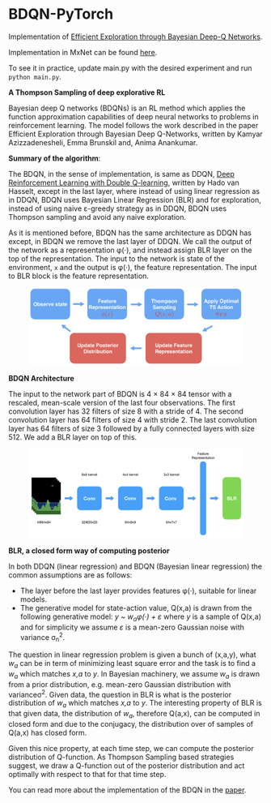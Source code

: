 # BDQN-PyTorch

Implementation of [Efficient Exploration through Bayesian Deep-Q Networks](https://arxiv.org/pdf/1802.04412.pdf).

Implementation in MxNet can be found [here](https://github.com/kazizzad/BDQN-MxNet-Gluon).

To see it in practice, update main.py with the desired experiment and run `python main.py`.

**A Thompson Sampling of deep explorative RL**

Bayesian deep Q networks (BDQNs) is an RL method which applies the function approximation capabilities of deep neural networks to problems in reinforcement learning. The model follows the work described in the paper Efficient Exploration through Bayesian Deep Q-Networks, written by Kamyar Azizzadenesheli, Emma Brunskil and, Anima Anankumar.

**Summary of the algorithm**:

The BDQN, in the sense of implementation, is same as DDQN, [Deep Reinforcement Learning with Double Q-learning](https://arxiv.org/abs/1509.06461), written by Hado van Hasselt, except in the last layer, where instead of using linear regression as in DDQN, BDQN uses Bayesian Linear Regression (BLR) and for exploration, instead of using naive &#949;-greedy strategy as in DDQN, BDQN uses Thompson sampling and avoid any naive exploration.

As it is mentioned before, BDQN has the same architecture as DDQN has except, in BDQN we remove the last layer of DDQN. We call the output of the network as a representation &#966;(&#183;), and instead assign BLR layer on the top of the representation. The input to the network is state of the environment, `x` and the output is &#966;(&#183;), the feature representation. The input to BLR block is the feature representation.
 
<figure>
  <img src="images/alg.jpeg" alt="BDQN Algorithm"/>
</figure>

 **BDQN Architecture**
 
The input to the network part of BDQN is 4 × 84 × 84 tensor with a rescaled, mean-scale version of the last four observations. The first convolution layer has 32 filters of size 8 with a stride of 4. The second convolution layer has 64 filters of size 4 with stride 2. The last convolution layer has 64 filters of size 3 followed by a fully connected layers with size 512. We add a BLR layer on top of this.

<figure>
  <img src="images/net.jpeg" alt="BDQN Architecture"/>
</figure>

**BLR, a closed form way of computing posterior**

In both DDQN (linear regression) and BDQN (Bayesian linear regression) the common assumptions are as follows:
* The layer before the last layer provides features &#966;(&#183;), suitable for linear models.
* The generative model for state-action value, Q(x,a) is drawn from the following generative model:
      *y ~ w<sub>a</sub>&#966;(&#183;) + &#949;* where *y* is a sample of Q(x,a) and for simplicity we assume *&#949;* is a mean-zero Gaussian noise with variance &#963;<sub>n</sub><sup>2</sup>.

The question in linear regression problem is given a bunch of (x,a,y), what *w<sub>a</sub>* can be in term of minimizing least square error and the task is to find a *w<sub>a</sub>* which matches *x,a* to *y*. In Bayesian machinery, we assume *w<sub>a</sub>* is drawn from a prior distribution, e.g. mean-zero Gaussian distribution with variance&#963;<sup>2</sup>. Given data, the question in BLR is what is the posterior distribution of *w<sub>a</sub>* which matches *x,a* to *y*. The interesting property of BLR is that given data, the distribution of *w<sub>a</sub>*, therefore Q(a,x), can be computed in closed form and due to the conjugacy, the distribution over of samples of Q(a,x) has closed form.

Given this nice property, at each time step, we can compute the posterior distribution of Q-function. As Thompson Sampling based strategies suggest, we draw a Q-function out of the posterior distribution and act optimally with respect to that for that time step.

You can read more about the implementation of the BDQN in the [paper](https://github.com/kazizzad/BDQN-MxNet-Gluon).

